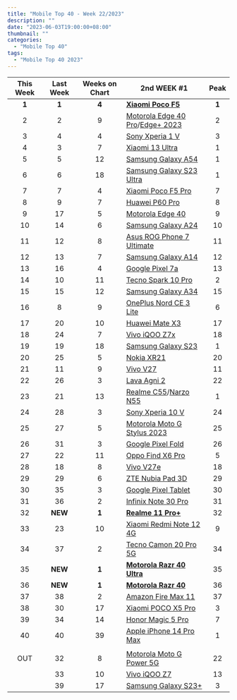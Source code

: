 ```yaml
---
title: "Mobile Top 40 - Week 22/2023"
description: ""
date: "2023-06-03T19:00:00+08:00"
thumbnail: ""
categories:
  - "Mobile Top 40"
tags:
  - "Mobile Top 40 2023"
---
```

<!--more-->
|**This Week**|**Last Week**|**Weeks on Chart**|******2nd WEEK #1******|**Peak**|
|:----:|:----:|:----:|----|:----:|
|**1**|**1**|**4**|**[Xiaomi Poco F5](https://www.gsmarena.com/xiaomi_poco_f5-12258.php)**|**1**|
|2|2|9|[Motorola Edge 40 Pro](https://www.gsmarena.com/motorola_edge_40_pro-12127.php)/[Edge+ 2023](https://www.gsmarena.com/motorola_edge+_(2023)-12251.php)|2|
|3|4|4|[Sony Xperia 1 V](https://www.gsmarena.com/sony_xperia_1_v-12263.php)|3|
|4|3|7|[Xiaomi 13 Ultra](https://www.gsmarena.com/xiaomi_13_ultra-12236.php)|1|
|5|5|12|[Samsung Galaxy A54](https://www.gsmarena.com/samsung_galaxy_a54-12070.php)|1|
|6|6|18|[Samsung Galaxy S23 Ultra](https://www.gsmarena.com/samsung_galaxy_s23_ultra-12024.php)|1|
|7|7|4|[Xiaomi Poco F5 Pro](https://www.gsmarena.com/xiaomi_poco_f5_pro-12257.php)|7|
|8|9|7|[Huawei P60 Pro](https://www.gsmarena.com/huawei_p60_pro-12172.php)|8|
|9|17|5|[Motorola Edge 40](https://www.gsmarena.com/motorola_edge_40-12204.php)|9|
|10|14|6|[Samsung Galaxy A24](https://www.gsmarena.com/samsung_galaxy_a24_4g-12176.php)|10|
|11|12|8|[Asus ROG Phone 7 Ultimate](https://www.gsmarena.com/asus_rog_phone_7_ultimate-12224.php)|11|
|12|13|7|[Samsung Galaxy A14](https://www.gsmarena.com/samsung_galaxy_a14-12151.php)|12|
|13|16|4|[Google Pixel 7a](https://www.gsmarena.com/google_pixel_7a-12170.php)|13|
|14|10|11|[Tecno Spark 10 Pro](https://www.gsmarena.com/tecno_spark_10_pro-12156.php)|2|
|15|15|12|[Samsung Galaxy A34](https://www.gsmarena.com/samsung_galaxy_a34-12074.php)|15|
|16|8|9|[OnePlus Nord CE 3 Lite](https://www.gsmarena.com/oneplus_nord_ce_3_lite-12198.php)|6|
|17|20|10|[Huawei Mate X3](https://www.gsmarena.com/huawei_mate_x3-12186.php)|17|
|18|24|7|[Vivo iQOO Z7x](https://www.gsmarena.com/vivo_iqoo_z7x-12183.php)|18|
|19|19|18|[Samsung Galaxy S23](https://www.gsmarena.com/samsung_galaxy_s23-12082.php)|1|
|20|25|5|[Nokia XR21](https://www.gsmarena.com/nokia_xr21-12244.php)|20|
|21|11|9|[Vivo V27](https://www.gsmarena.com/vivo_v27-12119.php)|11|
|22|26|3|[Lava Agni 2](https://www.gsmarena.com/lava_agni_2-12271.php)|22|
|23|21|13|[Realme C55](https://www.gsmarena.com/realme_c55-12159.php)/[Narzo N55](https://www.gsmarena.com/realme_narzo_n55-12227.php)|1|
|24|28|3|[Sony Xperia 10 V](https://www.gsmarena.com/sony_xperia_10_v-12264.php)|24|
|25|27|5|[Motorola Moto G Stylus 2023](https://www.gsmarena.com/motorola_moto_g_stylus_(2023)-12250.php)|25|
|26|31|3|[Google Pixel Fold](https://www.gsmarena.com/google_pixel_fold-12265.php)|26|
|27|22|11|[Oppo Find X6 Pro](https://www.gsmarena.com/oppo_find_x6_pro-12105.php)|5|
|28|18|8|[Vivo V27e](https://www.gsmarena.com/vivo_v27e-12118.php)|18|
|29|29|6|[ZTE Nubia Pad 3D](https://www.gsmarena.com/zte_nubia_pad_3d-12152.php)|29|
|30|35|3|[Google Pixel Tablet](https://www.gsmarena.com/google_pixel_tablet-11905.php)|30|
|31|36|2|[Infinix Note 30 Pro](https://www.gsmarena.com/infinix_note_30_pro-12273.php)|31|
|32|**NEW**|**1**|**[Realme 11 Pro+](https://www.gsmarena.com/realme_11_pro+-12246.php)**|32|
|33|23|10|[Xiaomi Redmi Note 12 4G](https://www.gsmarena.com/xiaomi_redmi_note_12_4g-12188.php)|9|
|34|37|2|[Tecno Camon 20 Pro 5G](https://www.gsmarena.com/tecno_camon_20_pro_5g-12255.php)|34|
|35|**NEW**|**1**|**[Motorola Razr 40 Ultra](https://www.gsmarena.com/motorola_razr_40_ultra-12169.php)**|35|
|36|**NEW**|**1**|**[Motorola Razr 40](https://www.gsmarena.com/motorola_razr_40-12311.php)**|36|
|37|38|2|[Amazon Fire Max 11](https://www.amazon.com/Introducing-Amazon-productivity-throughout-lockscreen/dp/B0C27GM9VF)|37|
|38|30|17|[Xiaomi POCO X5 Pro](https://www.gsmarena.com/xiaomi_poco_x5_pro-12094.php)|3|
|39|34|14|[Honor Magic 5 Pro](https://www.gsmarena.com/honor_magic5_pro-12148.php)|7|
|40|40|39|[Apple iPhone 14 Pro Max](https://www.gsmarena.com/apple_iphone_14_pro_max-11773.php)|1|
||||||
|OUT|32|8|[Motorola Moto G Power 5G](https://www.gsmarena.com/motorola_moto_g_power_5g-12219.php)|22|
||33|10|[Vivo iQOO Z7](https://www.gsmarena.com/vivo_iqoo_z7-12163.php)|13|
||39|17|[Samsung Galaxy S23+](https://www.gsmarena.com/samsung_galaxy_s23+-12083.php)|3|